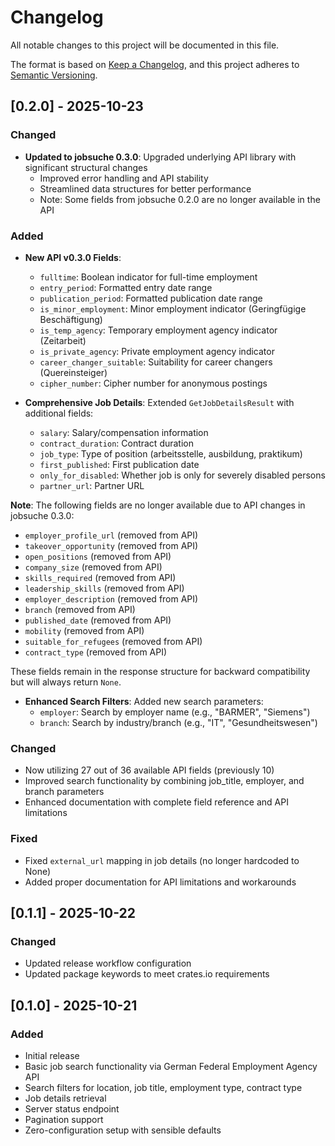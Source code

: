 # Changelog

All notable changes to this project will be documented in this file.

The format is based on [Keep a Changelog](https://keepachangelog.com/en/1.0.0/),
and this project adheres to [Semantic Versioning](https://semver.org/spec/v2.0.0.html).

## [0.2.0] - 2025-10-23

### Changed

- **Updated to jobsuche 0.3.0**: Upgraded underlying API library with significant structural changes
  - Improved error handling and API stability
  - Streamlined data structures for better performance
  - Note: Some fields from jobsuche 0.2.0 are no longer available in the API

### Added

- **New API v0.3.0 Fields**:
  - `fulltime`: Boolean indicator for full-time employment
  - `entry_period`: Formatted entry date range
  - `publication_period`: Formatted publication date range
  - `is_minor_employment`: Minor employment indicator (Geringfügige Beschäftigung)
  - `is_temp_agency`: Temporary employment agency indicator (Zeitarbeit)
  - `is_private_agency`: Private employment agency indicator
  - `career_changer_suitable`: Suitability for career changers (Quereinsteiger)
  - `cipher_number`: Cipher number for anonymous postings

- **Comprehensive Job Details**: Extended `GetJobDetailsResult` with additional fields:
  - `salary`: Salary/compensation information
  - `contract_duration`: Contract duration
  - `job_type`: Type of position (arbeitsstelle, ausbildung, praktikum)
  - `first_published`: First publication date
  - `only_for_disabled`: Whether job is only for severely disabled persons
  - `partner_url`: Partner URL

**Note**: The following fields are no longer available due to API changes in jobsuche 0.3.0:
  - `employer_profile_url` (removed from API)
  - `takeover_opportunity` (removed from API)
  - `open_positions` (removed from API)
  - `company_size` (removed from API)
  - `skills_required` (removed from API)
  - `leadership_skills` (removed from API)
  - `employer_description` (removed from API)
  - `branch` (removed from API)
  - `published_date` (removed from API)
  - `mobility` (removed from API)
  - `suitable_for_refugees` (removed from API)
  - `contract_type` (removed from API)

These fields remain in the response structure for backward compatibility but will always return `None`.

- **Enhanced Search Filters**: Added new search parameters:
  - `employer`: Search by employer name (e.g., "BARMER", "Siemens")
  - `branch`: Search by industry/branch (e.g., "IT", "Gesundheitswesen")

### Changed

- Now utilizing 27 out of 36 available API fields (previously 10)
- Improved search functionality by combining job_title, employer, and branch parameters
- Enhanced documentation with complete field reference and API limitations

### Fixed

- Fixed `external_url` mapping in job details (no longer hardcoded to None)
- Added proper documentation for API limitations and workarounds

## [0.1.1] - 2025-10-22

### Changed

- Updated release workflow configuration
- Updated package keywords to meet crates.io requirements

## [0.1.0] - 2025-10-21

### Added

- Initial release
- Basic job search functionality via German Federal Employment Agency API
- Search filters for location, job title, employment type, contract type
- Job details retrieval
- Server status endpoint
- Pagination support
- Zero-configuration setup with sensible defaults

